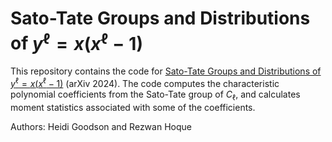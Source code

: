 # Sato-Tate Groups and Distributions of $y^{\ell} = x(x^{\ell}-1)$

This repository contains the code for [Sato-Tate Groups and Distributions of $y^{\ell} = x(x^{\ell}-1)$](https://arxiv.org/abs/2412.02522) (arXiv 2024). The code computes the characteristic polynomial coefficients from the Sato-Tate group of $C_{\ell}$, and calculates moment statistics associated with some of the coefficients.

Authors: Heidi Goodson and Rezwan Hoque
